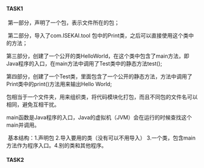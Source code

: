 #### TASK1

​	第一部分，声明了一个包，表示文件所在的包；

​	第二部分，导入了com.ISEKAI.tool 包中的Print类，之后可以直接使用这个类中的方法；

​	第三部分，创建了一个公开的类HelloWorld，在这个类中包含了main方法，即Java程序的入口，在main方法中调用了Test类中的静态方法test();

​	第四部分，创建了一个Test类，里面包含了一个公开的静态方法，方法中调用了Print类中的print()方法用来输出Hello World;

​	包相当于一个文件夹，用来组织类，将代码模块化打包，而且不同包的文件名可以相同，避免互相干扰。

​	main函数是Java程序的入口，Java的虚拟机（JVM）会在运行的时候查找这个main并调用。

​	基本结构：1.声明包  2.导入要用的类（没有可以不用导入） 3.一个类，包含main方法作为程序入口。4.别的类和其他程序。





#### TASK2



